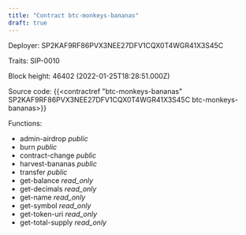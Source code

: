 ```yaml
---
title: "Contract btc-monkeys-bananas"
draft: true
---
```

Deployer: SP2KAF9RF86PVX3NEE27DFV1CQX0T4WGR41X3S45C

Traits:
 SIP-0010



Block height: 46402 (2022-01-25T18:28:51.000Z)

Source code: {{<contractref "btc-monkeys-bananas" SP2KAF9RF86PVX3NEE27DFV1CQX0T4WGR41X3S45C btc-monkeys-bananas>}}

Functions:

* admin-airdrop _public_
* burn _public_
* contract-change _public_
* harvest-bananas _public_
* transfer _public_
* get-balance _read_only_
* get-decimals _read_only_
* get-name _read_only_
* get-symbol _read_only_
* get-token-uri _read_only_
* get-total-supply _read_only_
